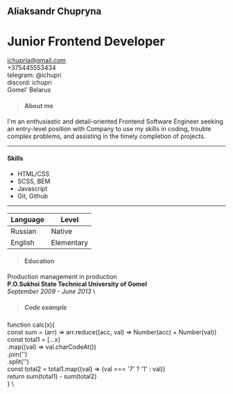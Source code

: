 ## Aliaksandr Chupryna
# Junior Frontend Developer

ichupria@gmail.com \
+375445553434 \
telegram: @ichupri \
discord: ichupri \
Gomel' Belarus

>#### About me ####
I'm an enthusiastic and detail-oriented Frontend Software Engineer seeking an entry-level position with Company to use my skills in coding, trouble complex problems, and assisting in the timely completion of projects.
- - - - - - - - - - 

#### Skills ####
  * HTML/CSS
  * SCSS, BEM
  * Javascript
  * Git, Github
  - - - - - - - - - - 

|  Language   |   Level     |
|-------------|-------------|
|Russian      |Native       |
|English      |Elementary   |

>#### Education ####
Production management in production \
**P.O.Sukhoi State Technical University of Gomel** \
*September 2009 - June 2013* \

>##### Code example #####

function calc(x){ \
  const sum = (arr) => arr.reduce((acc, val) => Number(acc) + Number(val)) \
  const total1 = [...x] \
    .map((val) => val.charCodeAt()) \
    .join('') \
    .split('') \
  const total2 = total1.map((val) => (val === '7' ? '1' : val)) \
  return sum(total1) - sum(total2) \
} \


